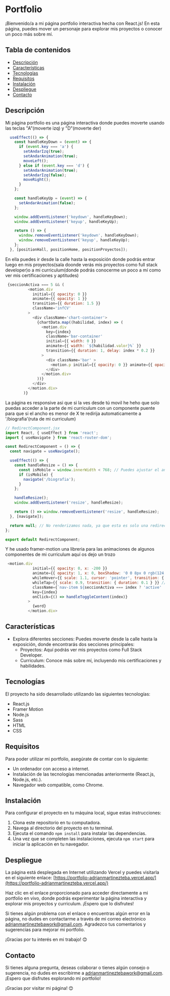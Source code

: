 # Portfolio

¡Bienvenido/a a mi página portfolio interactiva hecha con React.js! En esta página, puedes mover un personaje para explorar mis proyectos o conocer un poco más sobre mí.

## Tabla de contenidos

- [Descripción](#descripción)
- [Características](#características)
- [Tecnologías](#tecnologías)
- [Requisitos](#requisitos)
- [Instalación](#instalación)
- [Despliegue](#despliegue)
- [Contacto](#contacto)

## Descripción

Mi página portfolio es una página interactiva donde puedes moverte usando las teclas "A"(moverte izq) y "D"(moverte der)
```js
  useEffect(() => {
    const handleKeyDown = (event) => {
      if (event.key === 'a') {
        setAndarIzq(true);
        setAndarAnimation(true);
        moveLeft();
      } else if (event.key === 'd') {
        setAndarAnimation(true);
        setAndarIzq(false);
        moveRight();
      }
    };

    const handleKeyUp = (event) => {
      setAndarAnimation(false);
    };

    window.addEventListener('keydown', handleKeyDown);
    window.addEventListener('keyup', handleKeyUp);

    return () => {
      window.removeEventListener('keydown', handleKeyDown);
      window.removeEventListener('keyup', handleKeyUp);
    };
  }, [positionHall, positionHome, positionProyectos]);
```
En ella puedes ir desde la calle hasta la exposición donde podrás entrar luego en mis proyectos(sala doonde verás mis proyectos como full stack developer)o a mi curriculum(donde podrás conocerme un poco a mí como ver mis certificaciones y aptitudes)
```js
 {seccionActiva === 5 && (
          <motion.div
            initial={{ opacity: 0 }}
            animate={{ opacity: 1 }}
            transition={{ duration: 1.5 }}
            className='infCV'
          >
            <div className='chart-container'>
              {chartData.map((habilidad, index) => (
                <motion.div
                  key={index}
                  className='bar-container'
                  initial={{ width: 0 }}
                  animate={{ width: `${habilidad.valor}%` }}
                  transition={{ duration: 1, delay: index * 0.2 }}
                >
                  <div className='bar' >
                    <motion.p initial={{ opacity: 0 }} animate={{ opacity: 1 }} transition={{ duration: 1, delay: index * 0.4 }} className='label'>{habilidad.nombre}</motion.p>
                  </div>
                </motion.div>
              ))}
            </div>
          </motion.div>
        )}
```
La página es responsive asi que si la ves desde tú movil he heho que solo puedas acceder a la parte de mi curriculum con un componente puente para que si el ancho es menor de X te redirija automaticamente a '/biografia'(ruta de mi curriculum)
```js
// RedirectComponent.jsx
import React, { useEffect } from 'react';
import { useNavigate } from 'react-router-dom';

const RedirectComponent = () => {
  const navigate = useNavigate();

  useEffect(() => {
    const handleResize = () => {
      const isMobile = window.innerWidth < 768; // Puedes ajustar el ancho de pantalla para determinar qué consideras "móvil"
      if (isMobile) {
        navigate('/biografia');
      }
    };

    handleResize();
    window.addEventListener('resize', handleResize);

    return () => window.removeEventListener('resize', handleResize);
  }, [navigate]);

  return null; // No renderizamos nada, ya que esta es solo una redirección antes de la renderización real.
};

export default RedirectComponent;
```
Y he usado framer-motion una libreria para las animaciones de algunos componentes de mi curriculum aquí os dejo un trozo
```js
 <motion.div
            initial={{ opacity: 0, x: -200 }}
            animate={{ opacity: 1, x: 0, boxShadow: '0 0 8px 0 rgb(124, 113, 113), 0 0 20px 0 rgba(255, 254, 254, 0.86)', transition: { duration: 0.3 + index * 0.2 } }}
            whileHover={{ scale: 1.1, cursor: 'pointer', transition: { duration: 0.3 } }} // Duración de la animación de escala al hacer hover (0.3 segundos)
            whileTap={{ scale: 0.9, transition: { duration: 0.1 } }} // Duración de la animación de escala al hacer tap (0.3 segundos)
            className={`nav-item ${seccionActiva === index ? 'active' : ''}`}
            key={index}
            onClick={() => handleToggleContent(index)}
          >
            {word}
          </motion.div>
```

## Características

- Explora diferentes secciones: Puedes moverte desde la calle hasta la exposición, donde encontrarás dos secciones principales:
  - Proyectos: Aquí podrás ver mis proyectos como Full Stack Developer.
  - Curriculum: Conoce más sobre mí, incluyendo mis certificaciones y habilidades.

## Tecnologías

El proyecto ha sido desarrollado utilizando las siguientes tecnologías:

- React.js
- Framer Motion
- Node.js
- Sass
- HTML
- CSS

## Requisitos

Para poder utilizar mi portfolio, asegúrate de contar con lo siguiente:

- Un ordenador con acceso a internet.
- Instalación de las tecnologías mencionadas anteriormente (React.js, Node.js, etc.).
- Navegador web compatible, como Chrome.

## Instalación

Para configurar el proyecto en tu máquina local, sigue estas instrucciones:

1. Clona este repositorio en tu computadora.
2. Navega al directorio del proyecto en tu terminal.
3. Ejecuta el comando `npm install` para instalar las dependencias.
4. Una vez que se completen las instalaciones, ejecuta `npm start` para iniciar la aplicación en tu navegador.

## Despliegue

La página está desplegada en Internet utilizando Vercel y puedes visitarla en el siguiente enlace: [https://portfolio-adrianmartinezteba.vercel.app/](https://portfolio-adrianmartinezteba.vercel.app/)

Haz clic en el enlace proporcionado para acceder directamente a mi portfolio en vivo, donde podrás experimentar la página interactiva y explorar mis proyectos y curriculum. ¡Espero que lo disfrutes!

Si tienes algún problema con el enlace o encuentras algún error en la página, no dudes en contactarme a través de mi correo electrónico [adrianmartineztebawork@gmail.com](mailto:adrianmartineztebawork@gmail.com). Agradezco tus comentarios y sugerencias para mejorar mi portfolio.

¡Gracias por tu interés en mi trabajo! 😊

## Contacto

Si tienes alguna pregunta, deseas colaborar o tienes algún consejo o sugerencia, no dudes en escribirme a adrianmartineztebawork@gmail.com. ¡Espero que disfrutes explorando mi portfolio!

¡Gracias por visitar mi página! 😊
